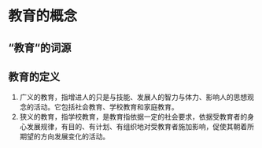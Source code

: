 # 教育的概念

## “教育“的词源

## 教育的定义

1. 广义的教育，指增进人的只是与技能、发展人的智力与体力、影响人的思想观念的活动。它包括社会教育、学校教育和家庭教育。
2. 狭义的教育，指学校教育，是教育指依据一定的社会要求，依据受教育者的身心发展规律，有目的、有计划、有组织地对受教育者施加影响，促使其朝着所期望的方向发展变化的活动。
